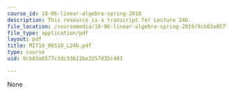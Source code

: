 ```yaml
---
course_id: 18-06-linear-algebra-spring-2010
description: This resource is a transcript for Lecture 24b.
file_location: /coursemedia/18-06-linear-algebra-spring-2010/9cb83a0577c3dc33611be2257d35c403_MIT18_06S10_L24b.pdf
file_type: application/pdf
layout: pdf
title: MIT18_06S10_L24b.pdf
type: course
uid: 9cb83a0577c3dc33611be2257d35c403

---
```

None